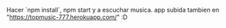 Hacer ´npm install´, npm start y a escuchar musica. 
app subida tambien en "https://topmusic-777.herokuapp.com/"
:D
